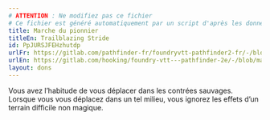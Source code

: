 ```yaml
---
# ATTENTION : Ne modifiez pas ce fichier
# Ce fichier est généré automatiquement par un script d'après les données du module Foundry VTT officiel et de sa traduction
title: Marche du pionnier
titleEn: Trailblazing Stride
id: PpJURSJFEHzhutdp
urlFr: https://gitlab.com/pathfinder-fr/foundryvtt-pathfinder2-fr/-/blob/master/data/feats/PpJURSJFEHzhutdp.htm
urlEn: https://gitlab.com/hooking/foundry-vtt---pathfinder-2e/-/blob/master/packs/data/feats.db/trailblazing-stride.json
layout: dons
---
```

Vous avez l’habitude de vous déplacer dans les contrées sauvages. Lorsque vous vous déplacez dans un tel milieu, vous ignorez les effets d’un terrain difficile non magique.
